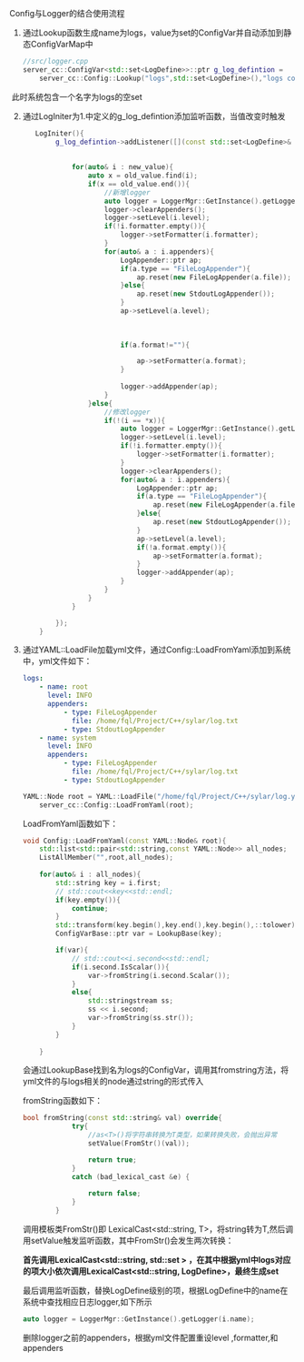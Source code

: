 Config与Logger的结合使用流程

1. 通过Lookup函数生成name为logs，value为set<LogDefine>的ConfigVar并自动添加到静态ConfigVarMap中

   ```c++
   //src/logger.cpp
   server_cc::ConfigVar<std::set<LogDefine>>::ptr g_log_defintion = 
       server_cc::Config::Lookup("logs",std::set<LogDefine>(),"logs config");
   ```

​			此时系统包含一个名字为logs的空set<LogDefine>

2. 通过LogIniter为1.中定义的g_log_defintion添加监听函数，当值改变时触发

   ```cpp
      LogIniter(){
           g_log_defintion->addListener([](const std::set<LogDefine>& old_value,const std::set<LogDefine>& new_value){
               
               
               for(auto& i : new_value){
                   auto x = old_value.find(i);
                   if(x == old_value.end()){
                       //新增logger
                       auto logger = LoggerMgr::GetInstance().getLogger(i.name);
                       logger->clearAppenders();
                       logger->setLevel(i.level);
                       if(!i.formatter.empty()){
                           logger->setFormatter(i.formatter);
                       }
                       for(auto& a : i.appenders){
                           LogAppender::ptr ap;
                           if(a.type == "FileLogAppender"){
                               ap.reset(new FileLogAppender(a.file));
                           }else{
                               ap.reset(new StdoutLogAppender());
                           }
                           ap->setLevel(a.level);
                           
                           
       
                           if(a.format!=""){
   
                               ap->setFormatter(a.format);
                           }
                           
                           logger->addAppender(ap);
                       }
                   }else{
                       //修改logger
                       if(!(i == *x)){
                           auto logger = LoggerMgr::GetInstance().getLogger(i.name);
                           logger->setLevel(i.level);
                           if(!i.formatter.empty()){
                               logger->setFormatter(i.formatter);
                           }
                           logger->clearAppenders();
                           for(auto& a : i.appenders){
                               LogAppender::ptr ap;
                               if(a.type == "FileLogAppender"){
                                   ap.reset(new FileLogAppender(a.file));
                               }else{
                                   ap.reset(new StdoutLogAppender());
                               }
                               ap->setLevel(a.level);
                               if(!a.format.empty()){
                                   ap->setFormatter(a.format);
                               }
                               logger->addAppender(ap);
                           }
                       }
                   }
               }
   
           });
       }
   ```

3. 通过YAML::LoadFile加载yml文件，通过Config::LoadFromYaml添加到系统中，yml文件如下：

   ```yaml
   logs:
       - name: root
         level: INFO
         appenders:
             - type: FileLogAppender
               file: /home/fql/Project/C++/sylar/log.txt
             - type: StdoutLogAppender
       - name: system
         level: INFO
         appenders:
             - type: FileLogAppender
               file: /home/fql/Project/C++/sylar/log.txt
             - type: StdoutLogAppender
   ```

   ```cpp
   YAML::Node root = YAML::LoadFile("/home/fql/Project/C++/sylar/log.yml");
       server_cc::Config::LoadFromYaml(root);
   ```

   LoadFromYaml函数如下：

   ```cpp
   void Config::LoadFromYaml(const YAML::Node& root){
       std::list<std::pair<std::string,const YAML::Node>> all_nodes;
       ListAllMember("",root,all_nodes);
       
       for(auto& i : all_nodes){
           std::string key = i.first;
           // std::cout<<key<<std::endl;
           if(key.empty()){
               continue;
           }
           std::transform(key.begin(),key.end(),key.begin(),::tolower);
           ConfigVarBase::ptr var = LookupBase(key);
   
           if(var){
               // std::cout<<i.second<<std::endl;
               if(i.second.IsScalar()){
                   var->fromString(i.second.Scalar());
               }
               else{
                   std::stringstream ss;
                   ss << i.second;
                   var->fromString(ss.str());
               }
           }
       
       }
   ```

   会通过LookupBase找到名为logs的ConfigVar，调用其fromstring方法，将yml文件的与logs相关的node通过string的形式传入

   

   fromString函数如下：

   ```cpp
   bool fromString(const std::string& val) override{
               try{
                   //as<T>()将字符串转换为T类型，如果转换失败，会抛出异常
                   setValue(FromStr()(val));
   
                   return true;
               }
               catch (bad_lexical_cast &e) {
                   
                   return false;
               }
           }
   ```

   

   调用模板类FromStr()即 LexicalCast<std::string, T>，将string转为T,然后调用setValue触发监听函数，其中FromStr()会发生两次转换：

   **首先调用LexicalCast<std::string, std::set<T> > ，在其中根据yml中logs对应的项大小依次调用LexicalCast<std::string, LogDefine>，最终生成set<LogDefine>**

   

   最后调用监听函数，替换LogDefine级别的项，根据LogDefine中的name在系统中查找相应日志logger,如下所示

   ```cpp
   auto logger = LoggerMgr::GetInstance().getLogger(i.name);
   ```

   删除logger之前的appenders，根据yml文件配置重设level ,formatter,和appenders

​			

